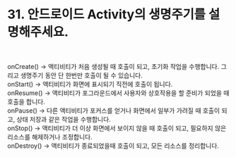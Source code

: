 # 31. 안드로이드 Activity의 생명주기를 설명해주세요.

<br>

onCreate() -> 액티비티가 처음 생성될 때 호출이 되고, 초기화 작업을 수행합니다. 그리고 생명주기 동안 단 한번만 호출이 될 수 있습니다.   
onStart() -> 액티비티가 화면에 표시되기 직전에 호출이 됩니다.    
onResume() -> 액티비티가 포그라운드에서 사용자와 상호작용을 할 준비가 되었을 때 호출을 합니다.   
onPause() -> 다른 액티비티가 포커스를 얻거나 화면에서 일부가 가려질 때 호출이 되고, 상태 저장과 같은 작업을 수행합니다.      
onStop() -> 액티비티가 더 이상 화면에서 보이지 않을 때 호출이 되고, 필요하지 않은 리소스를 해제하거나 조정합니다.        
onDestroy() -> 액티비티가 종료되었을때 호출이 되고, 모든 리소스를 정리합니다.
